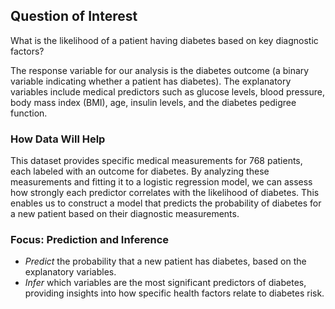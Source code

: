 ## Question of Interest
What is the likelihood of a patient having diabetes based on key diagnostic factors?

The response variable for our analysis is the diabetes outcome (a binary variable indicating whether a patient has diabetes). The explanatory variables include medical predictors such as glucose levels, blood pressure, body mass index (BMI), age, insulin levels, and the diabetes pedigree function.

### How Data Will Help 
This dataset provides specific medical measurements for 768 patients, each labeled with an outcome for diabetes. By analyzing these measurements and fitting it to a logistic regression model, we can assess how strongly each predictor correlates with the likelihood of diabetes. This enables us to construct a model that predicts the probability of diabetes for a new patient based on their diagnostic measurements. 

### Focus: Prediction and Inference
- *Predict* the probability that a new patient has diabetes, based on the explanatory variables.
- *Infer* which variables are the most significant predictors of diabetes, providing insights into how specific health factors relate to diabetes risk.
